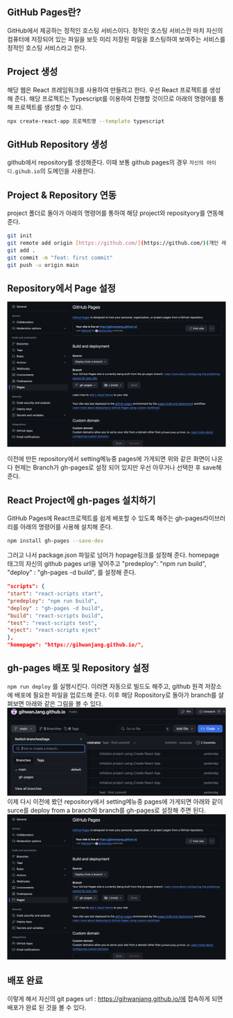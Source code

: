 ## GitHub Pages란?
GitHub에서 제공하는 정적인 호스팅 서비스이다.
정적인 호스팅 서비스란 마치 자신의 컴퓨터에 저장되어 있는 파일을 보듯 미리 저장된 파일을 호스팅하여 보여주는 서비스를 정적인 호스팅 서비스라고 한다.

## Project 생성
해당 웹은 React 프레임워크를 사용하여 만들려고 한다.
우선 React 프로젝트를 생성해 준다.
해당 프로젝트는 Typescript를 이용하여 진행할 것이므로 아래의 명령어를 통해 프로젝트를 생성할 수 있다.
```bash
npx create-react-app 프로젝트명 --template typescript
```

## GitHub Repository 생성
github에서 repository를 생성해준다.
이때 보통 github pages의 경우 `자신의 아이디.gihub.io`의 도메인을 사용한다.
## Project & Repository 연동
project 폴더로 돌아가 아래의 명령어를 통하여 해당 project와 reposityory를 연동해 준다.
```bash
git init
git remote add origin [https://github.com/](https://github.com/)(개인 레포지토리 주소)  
git add .
git commit -m "feat: first commit"
git push -u origin main
```
## Repository에서 Page 설정
![repository_setting.](./img/repository_setting.png)

이전에 만든 repository에서 setting메뉴중 pages에 가게되면 위와 같은 화면이 나온다 현제는 Branch가 gh-pages로 설정 되어 있지만 우선 아무거나 선택한 후 save해 준다.
## React Project에 gh-pages 설치하기
GitHub Pages에 React프로젝트를 쉽게 배포할 수 있도록 해주는 gh-pages라이브러리를 아래의 명령어를 사용해 설치해 준다.
```bash
npm install gh-pages --save-dev
```
그러고 나서 package.json 파일로 넘어가 hopage링크를 설정해 준다.
homepage 태그의 자신의 github pages url을 넣어주고 
"predeploy": "npm run build",
"deploy" : "gh-pages -d build",
를 설정해 준다.
```json
"scripts": {
"start": "react-scripts start",
"predeploy": "npm run build",
"deploy" : "gh-pages -d build",
"build": "react-scripts build",
"test": "react-scripts test",
"eject": "react-scripts eject"
},
"homepage": "https://gihwanjang.github.io/",
```

## gh-pages 배포 및 Repository 설정
`npm run deploy` 를 실행시킨다. 
이러면 자동으로 빌드도 해주고, github 원격 저장소에 배포에 필요한 파일을 업로드해 준다.
이후 해당 Ropository로 돌아가 branch를 살펴보면 아래와 같은 그림을 볼 수 있다.
![repository_branch](./img/repository_branch.png)
이제 다시 이전에 봤던 repository에서 setting메뉴중 pages에 가게되면 아래와 같이 surce를 deploy from a branch와 branch를 gh-pages로 설정해 주면 된다.
![repository_setting.](./img/repository_setting.png)
## 배포 완료
이렇게 해서 자신의 git pages url : https://gihwanjang.github.io/에 접속하게 되면 배포가 완료 된 것을 볼 수 있다.